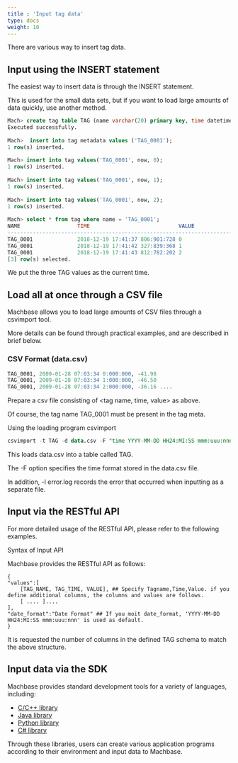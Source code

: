 ```yaml
---
title : 'Input tag data'
type: docs
weight: 10
---
```


There are various way to insert tag data.

## Input using the INSERT statement

The easiest way to insert data is through the INSERT statement.

This is used for the small data sets, but if you want to load large amounts of data quickly, use another method.

```sql
Mach> create tag table TAG (name varchar(20) primary key, time datetime basetime, value double summarized);
Executed successfully.
 
Mach>  insert into tag metadata values ('TAG_0001');
1 row(s) inserted.
 
Mach> insert into tag values('TAG_0001', now, 0);
1 row(s) inserted.
 
Mach> insert into tag values('TAG_0001', now, 1);
1 row(s) inserted.
 
Mach> insert into tag values('TAG_0001', now, 2);
1 row(s) inserted.
 
Mach> select * from tag where name = 'TAG_0001';
NAME                  TIME                            VALUE                      
--------------------------------------------------------------------------------------
TAG_0001              2018-12-19 17:41:37 806:901:728 0                          
TAG_0001              2018-12-19 17:41:42 327:839:368 1                          
TAG_0001              2018-12-19 17:41:43 812:782:202 2                          
[3] row(s) selected.
```

We put the three TAG values as the current time.


## Load all at once through a CSV file 

Machbase allows you to load large amounts of CSV files through a csvimport tool.

More details can be found through practical examples, and are described in brief below.

### CSV Format (data.csv)

```sql
TAG_0001, 2009-01-28 07:03:34 0:000:000, -41.98
TAG_0001, 2009-01-28 07:03:34 1:000:000, -46.50
TAG_0001, 2009-01-28 07:03:34 2:000:000, -36.16 ....
```

Prepare a csv file consisting of <tag name, time, value> as above.

Of course, the tag name TAG_0001 must be present in the tag meta.

Using the loading program csvimport

```sql
csvimport -t TAG -d data.csv -F "time YYYY-MM-DD HH24:MI:SS mmm:uuu:nnn" -l error.log
```

This loads data.csv into a table called TAG.

The -F option specifies the time format stored in the data.csv file.

In addition, -l error.log records the error that occurred when inputting as a separate file.


## Input via the RESTful API

For more detailed usage of the RESTful API, please refer to the following examples.

Syntax of Input API

Machbase provides the RESTful API as follows:

```
{
"values":[
    [TAG_NAME, TAG_TIME, VALUE], ## Specify Tagname,Time,Value. if you define additional columns, the columns and values are follows. 
    [ .... ].... 
],
"date_format":"Date Format" ## If you moit date_format, 'YYYY-MM-DD HH24:MI:SS mmm:uuu:nnn' is used as default.
}
```

It is requested the number of columns in the defined TAG schema to match the above structure.


## Input data via the SDK

Machbase provides standard development tools for a variety of languages, including:

* [C/C++ library](/dbms/sdk/cli-odbc)
* [Java library](/dbms/sdk/jdbc)
* [Python library](/dbms/sdk/python)
* [C# library](/dbms/sdk/dotnet)

Through these libraries, users can create various application programs according to their environment and input data to Machbase.

